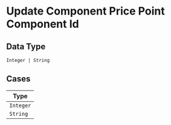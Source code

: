 
# Update Component Price Point Component Id

## Data Type

`Integer | String`

## Cases

| Type |
|  --- |
| `Integer` |
| `String` |

